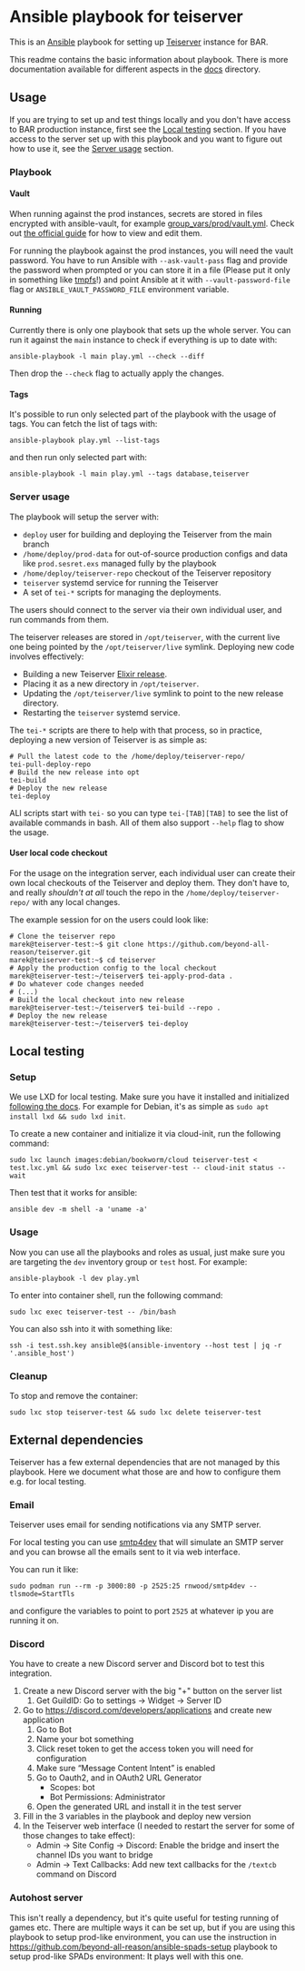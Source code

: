 # Ansible playbook for teiserver

This is an [Ansible](https://en.wikipedia.org/wiki/Ansible_(software)) playbook for setting up [Teiserver](https://github.com/beyond-all-reason/teiserver/) instance for BAR.

This readme contains the basic information about playbook. There is more documentation available for different aspects in the [docs](docs/) directory.

## Usage

If you are trying to set up and test things locally and you don't have access to BAR production instance, first see the [Local testing](#local-testing) section. If you have access to the server set up with this playbook and you want to figure out how to use it, see the [Server usage](#server-usage) section.

### Playbook

#### Vault

When running against the prod instances, secrets are stored in files encrypted with ansible-vault, for example [group_vars/prod/vault.yml](group_vars/prod/vault.yml). Check out [the official guide](https://docs.ansible.com/ansible/latest/vault_guide/vault_encrypting_content.html#encrypting-files-with-ansible-vault) for how to view and edit them.

For running the playbook against the prod instances, you will need the vault password. You have to run Ansible with `--ask-vault-pass` flag and provide the password when prompted or you can store it in a file (Please put it only in something like [tmpfs](https://en.wikipedia.org/wiki/Tmpfs)!) and point Ansible at it with `--vault-password-file` flag or `ANSIBLE_VAULT_PASSWORD_FILE` environment variable.

#### Running

Currently there is only one playbook that sets up the whole server. You can run it against the `main` instance to check if everything is up to date with:

```
ansible-playbook -l main play.yml --check --diff
```

Then drop the `--check` flag to actually apply the changes.

#### Tags

It's possible to run only selected part of the playbook with the usage of tags. You can fetch the list of tags with:

```
ansible-playbook play.yml --list-tags
```

and then run only selected part with:

```
ansible-playbook -l main play.yml --tags database,teiserver
```

### Server usage

The playbook will setup the server with:

- `deploy` user for building and deploying the Teiserver from the main branch
- `/home/deploy/prod-data` for out-of-source production configs and data like `prod.sesret.exs` managed fully by the playbook
- `/home/deploy/teiserver-repo` checkout of the Teiserver repository
- `teiserver` systemd service for running the Teiserver
- A set of `tei-*` scripts for managing the deployments.

The users should connect to the server via their own individual user, and run commands from them.

The teiserver releases are stored in `/opt/teiserver`, with the current live one being pointed by the `/opt/teiserver/live` symlink. Deploying new code involves effectively:

- Building a new Teiserver [Elixir release](https://hexdocs.pm/mix/Mix.Tasks.Release.html).
- Placing it as a new directory in `/opt/teiserver`.
- Updating the `/opt/teiserver/live` symlink to point to the new release directory.
- Restarting the `teiserver` systemd service.

The `tei-*` scripts are there to help with that process, so in practice, deploying a new version of Teiserver is as simple as:

```
# Pull the latest code to the /home/deploy/teiserver-repo/
tei-pull-deploy-repo
# Build the new release into opt
tei-build
# Deploy the new release
tei-deploy
```

ALl scripts start with `tei-` so you can type `tei-[TAB][TAB]` to see the list of available commands in bash. All of them also support `--help` flag to show the usage.

#### User local code checkout

For the usage on the integration server, each individual user can create their own local checkouts of the Teiserver and deploy them. They don't have to, and really *shouldn't at all* touch the repo in the `/home/deploy/teiserver-repo/` with any local changes.

The example session for on the users could look like:

```
# Clone the teiserver repo
marek@teiserver-test:~$ git clone https://github.com/beyond-all-reason/teiserver.git
marek@teiserver-test:~$ cd teiserver
# Apply the production config to the local checkout
marek@teiserver-test:~/teiserver$ tei-apply-prod-data .
# Do whatever code changes needed
# (...)
# Build the local checkout into new release
marek@teiserver-test:~/teiserver$ tei-build --repo .
# Deploy the new release
marek@teiserver-test:~/teiserver$ tei-deploy
```

## Local testing

### Setup

We use LXD for local testing. Make sure you have it installed and initialized [following the docs](https://documentation.ubuntu.com/lxd/en/latest/). For example for Debian, it's as simple as `sudo apt install lxd && sudo lxd init`.

To create a new container and initialize it via cloud-init, run the following command:

```
sudo lxc launch images:debian/bookworm/cloud teiserver-test < test.lxc.yml && sudo lxc exec teiserver-test -- cloud-init status --wait
```

Then test that it works for ansible:

```
ansible dev -m shell -a 'uname -a'
```

### Usage

Now you can use all the playbooks and roles as usual, just make sure you are targeting the `dev` inventory group or `test` host. For example:

```
ansible-playbook -l dev play.yml
```

To enter into container shell, run the following command:

```
sudo lxc exec teiserver-test -- /bin/bash
```

You can also ssh into it with something like:

```
ssh -i test.ssh.key ansible@$(ansible-inventory --host test | jq -r '.ansible_host')
```

### Cleanup

To stop and remove the container:

```
sudo lxc stop teiserver-test && sudo lxc delete teiserver-test
```

## External dependencies

Teiserver has a few external dependencies that are not managed by this playbook. Here we document what those are and how to configure them e.g. for local testing.

### Email

Teiserver uses email for sending notifications via any SMTP server.

For local testing you can use [smtp4dev](https://github.com/rnwood/smtp4dev) that will simulate an SMTP server and you can browse all the emails sent to it via web interface.

You can run it like:

```
sudo podman run --rm -p 3000:80 -p 2525:25 rnwood/smtp4dev --tlsmode=StartTls
```

and configure the variables to point to port `2525` at whatever ip you are running it on.

### Discord

You have to create a new Discord server and Discord bot to test this integration.

1. Create a new Discord server with the big "+" button on the server list
    1. Get GuildID: Go to settings -> Widget -> Server ID
2. Go to https://discord.com/developers/applications and create new application
    1. Go to Bot
    2. Name your bot something
    3. Click reset token to get the access token you will need for configuration
    4. Make sure “Message Content Intent” is enabled
    5. Go to Oauth2, and in OAuth2 URL Generator
        - Scopes: bot
        - Bot Permissions: Administrator
    6. Open the generated URL and install it in the test server
3. Fill in the 3 variables in the playbook and deploy new version
4. In the Teiserver web interface (I needed to restart the server for some of those changes to take effect):
    - Admin -> Site Config -> Discord: Enable the bridge and insert the channel IDs you want to bridge
    - Admin -> Text Callbacks: Add new text callbacks for the `/textcb` command on Discord

### Autohost server

This isn't really a dependency, but it's quite useful for testing running of games etc. There are multiple ways it can be set up, but if you are using this playbook to setup prod-like environment, you can use the instruction in https://github.com/beyond-all-reason/ansible-spads-setup playbook to setup prod-like SPADs environment: It plays well with this one.

